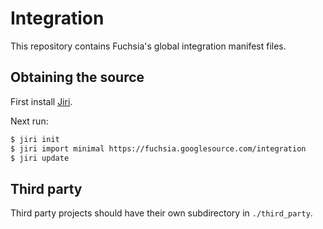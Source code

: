 # Integration

This repository contains Fuchsia's global integration manifest files.

## Obtaining the source

First install [Jiri].

Next run:

```sh
$ jiri init
$ jiri import minimal https://fuchsia.googlesource.com/integration
$ jiri update
```

## Third party

Third party projects should have their own subdirectory in `./third_party`.

[Jiri]: https://fuchsia.googlesource.com/jiri#Bootstrapping
